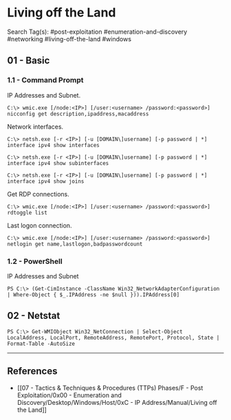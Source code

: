 # Living off the Land

Search Tag(s): #post-exploitation #enumeration-and-discovery #networking #living-off-the-land #windows

## 01 - Basic

### 1.1 - Command Prompt

IP Addresses and Subnet.

```
C:\> wmic.exe [/node:<IP>] [/user:<username> /password:<password>] nicconfig get description,ipaddress,macaddress
```

Network interfaces.

```
C:\> netsh.exe [-r <IP>] [-u [DOMAIN\]username] [-p password | *] interface ipv4 show interfaces

C:\> netsh.exe [-r <IP>] [-u [DOMAIN\]username] [-p password | *] interface ipv4 show subinterfaces

C:\> netsh.exe [-r <IP>] [-u [DOMAIN\]username] [-p password | *] interface ipv4 show joins
```

Get RDP connections.

```
C:\> wmic.exe [/node:<IP>] [/user:<username> /password:<password>] rdtoggle list
```

Last logon connection.

```
C:\> wmic.exe [/node:<IP>] [/user:<username> /password:<password>] netlogin get name,lastlogon,badpasswordcount
```

### 1.2 - PowerShell

IP Addresses and Subnet

```
PS C:\> (Get-CimInstance -ClassName Win32_NetworkAdapterConfiguration | Where-Object { $_.IPAddress -ne $null })).IPAddress[0]
```

## 02 - Netstat

```
PS C:\> Get-WMIObject Win32_NetConnection | Select-Object LocalAddress, LocalPort, RemoteAddress, RemotePort, Protocol, State | Format-Table -AutoSize
```

---
## References

- [[07 - Tactics & Techniques & Procedures (TTPs) Phases/F - Post Exploitation/0x00 - Enumeration and Discovery/Desktop/Windows/Host/0xC - IP Address/Manual/Living off the Land]]